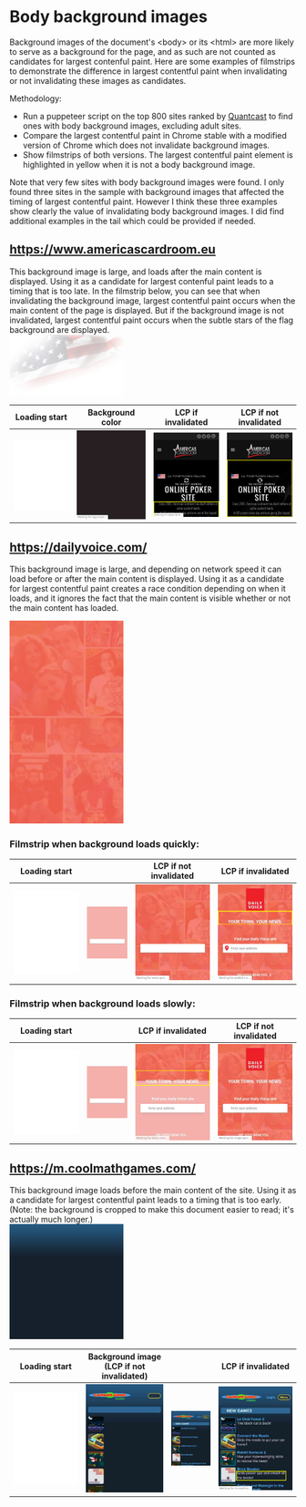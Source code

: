 # Body background images

Background images of the document's &lt;body&gt; or its &lt;html&gt; are more
likely to serve as a background for the page, and as such are not counted as
candidates for largest contenful paint. Here are some examples of filmstrips
to demonstrate the difference in largest contentful paint when invalidating
or not invalidating these images as candidates.

Methodology:
  * Run a puppeteer script on the top 800 sites ranked by
    [Quantcast](https://www.quantcast.com/top-sites/) to find ones with body
    background images, excluding adult sites.
  * Compare the largest contentful paint in Chrome stable with a modified
    version of Chrome which does not invalidate background images.
  * Show filmstrips of both versions. The largest contentful paint element
    is highlighted in yellow when it is not a body background image.

Note that very few sites with body background images were found. I only found three sites
in the sample with background images that affected the timing of largest contentful paint.
However I think these three examples show clearly the value of invalidating body background
images. I did find additional examples in the tail which could be provided if needed.

## https://www.americascardroom.eu

This background image is large, and loads after the main content is displayed.
Using it as a candidate for largest contenful paint leads to a timing that is
too late. In the filmstrip below, you can see that when invalidating the background
image, largest contentful paint occurs when the main content of the page is displayed.
But if the background image is not invalidated, largest contentful paint occurs when
the subtle stars of the flag background are displayed.<br>
<img src="americascardroom/acreu_bg_flag.png" width=200>

Loading start | Background color | LCP if invalidated | LCP if not invalidated
------------- | ---------------- | ------------------ | ----------------------
![](americascardroom/filmstrip_1.jpg) | ![](americascardroom/filmstrip_2.jpg) | ![](americascardroom/filmstrip_3.jpg) | ![](americascardroom/filmstrip_4.jpg) 

## https://dailyvoice.com/

This background image is large, and depending on network speed it  can load
before or after the main content is displayed. Using it as a candidate for
largest contentful paint creates a race condition depending on when it loads,
and it ignores the fact that the main content is visible whether or not the
main content has loaded.

<img src="dailyvoice/dv-corp-mobile-v1.jpeg" width=200>

### Filmstrip when background loads quickly:

Loading start |   | LCP if not invalidated | LCP if invalidated
------------- | - | ---------------------- | ------------------
![](dailyvoice/filmstrip_1.jpg) | ![](dailyvoice/filmstrip_2.jpg) | ![](dailyvoice/filmstrip_3.jpg) | ![](dailyvoice/filmstrip_4.jpg) 

### Filmstrip when background loads slowly:

Loading start |   | LCP if invalidated | LCP if not invalidated
------------- | - | ---------------------- | ------------------
![](dailyvoice/filmstrip_1.jpg) | ![](dailyvoice/filmstrip_2.jpg) | ![](dailyvoice/filmstrip_3b.jpg) | ![](dailyvoice/filmstrip_4b.jpg) 

## https://m.coolmathgames.com/

This background image loads before the main content of the site.
Using it as a candidate for largest contentful paint leads to a timing that
is too early. (Note: the background is cropped to make this document easier
to read; it's actually much longer.)<br>
<img src="coolmathgames/bodybg.png" width=200>

Loading start | Background image (LCP if not invalidated) |   | LCP if invalidated
------------- | ----------------------------------------- | - | -------
![](coolmathgames/filmstrip_1.jpg) | ![](coolmathgames/filmstrip_2.jpg) | ![](coolmathgames/filmstrip_3.jpg) | ![](coolmathgames/filmstrip_4.jpg) 
